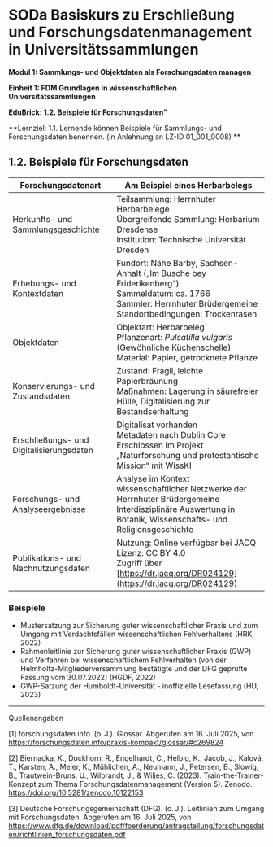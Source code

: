 <!--
*titel:
*author:in/urheber:in: Rebekka Reichert
orcid: https://orcid.org/0009-0006-8283-3234
email: SODa@sammlungen.io
*lizenz: cc by
lizenzlink: https://creativecommons.org/
*persistenter OER link: 
language: DE
version:  v1
beschreibung: 
format: SODaBasiskurs Workshop 
modultitel: Sammlungs- und Objektdaten als Forschungsdaten managen
modul: Modul 1
einheitstitel: Beispiele für Forschungsdaten
einheit: Einheit 1
lernziel: 
LZ-ID: LZ-ID_01_001_008
baustein: Baustein1.2
zielgruppe: https://zenodo.org/records/15574575
gestaltungsprinzip: Problemorientiertes Lernen und Peer Learning
keywords: ???
erstellungsdatum: 

technische metadaten:
medientyp: text
dateiformat: .md
dauer: 
größe:
software: Web
icon: https://raw.githubusercontent.com/chastik/SODa-Basiskurs/main/img/SODa-Logo_full.svg
icon: https://github.com/chastik/SODa-Basiskurs/blob/main/img/SODa-Logo_full.svg


link:    https://raw.githubusercontent.com/chastik/SODa-Basiskurs/refs/heads/main/soda.css

--> 

# SODa Basiskurs zu Erschließung und Forschungsdatenmanagement in Universitätssammlungen

**Modul 1: Sammlungs- und Objektdaten als Forschungsdaten managen**

**Einheit 1: FDM Grundlagen in wissenschaftlichen Universitätssammlungen**

**EduBrick: 1.2. Beispiele für Forschungsdaten"**

**Lernziel: 1.1. Lernende können Beispiele für Sammlungs- und Forschungsdaten benennen. (in Anlehnung an LZ-ID 01_001_0008) **


## 1.2. Beispiele für Forschungsdaten

| Forschungsdatenart                              | Am Beispiel eines Herbarbelegs                                                                                           |
|----------------------------------------|-----------------------------------------------------------------------------------------------------------------------------------|
| Herkunfts- und Sammlungsgeschichte     | Teilsammlung: Herrnhuter Herbarbelege<br>Übergreifende Sammlung: Herbarium Dresdense<br>Institution: Technische Universität Dresden |
| Erhebungs- und Kontextdaten            | Fundort: Nähe Barby, Sachsen-Anhalt („Im Busche bey Friderikenberg“)<br>Sammeldatum: ca. 1766<br>Sammler: Herrnhuter Brüdergemeine<br>Standortbedingungen: Trockenrasen |
| Objektdaten                            | Objektart: Herbarbeleg<br>Pflanzenart: *Pulsatilla vulgaris* (Gewöhnliche Küchenschelle)<br>Material: Papier, getrocknete Pflanze |
| Konservierungs- und Zustandsdaten      | Zustand: Fragil, leichte Papierbräunung<br>Maßnahmen: Lagerung in säurefreier Hülle, Digitalisierung zur Bestandserhaltung         |
| Erschließungs- und Digitalisierungsdaten | Digitalisat vorhanden<br>Metadaten nach Dublin Core<br>Erschlossen im Projekt „Naturforschung und protestantische Mission“ mit WissKI |
| Forschungs- und Analyseergebnisse      | Analyse im Kontext wissenschaftlicher Netzwerke der Herrnhuter Brüdergemeine<br>Interdisziplinäre Auswertung in Botanik, Wissenschafts- und Religionsgeschichte |
| Publikations- und Nachnutzungsdaten    | Nutzung: Online verfügbar bei JACQ<br>Lizenz: CC BY 4.0<br>Zugriff über [https://dr.jacq.org/DR024129](https://dr.jacq.org/DR024129) |








### Beispiele

* Mustersatzung zur Sicherung guter wissenschaftlicher Praxis und zum Umgang mit Verdachtsfällen wissenschaftlichen Fehlverhaltens (HRK, 2022) 
* Rahmenleitlinie zur Sicherung guter wissenschaftlicher Praxis (GWP) und Verfahren bei wissenschaftlichem Fehlverhalten (von der Helmholtz-Mitgliederversammlung bestätigte und der DFG geprüfte Fassung vom 30.07.2022) (HGDF, 2022)
* GWP-Satzung der Humboldt-Universität - inoffizielle Lesefassung (HU, 2023)

-----------
Quellenangaben

[1] forschungsdaten.info. (o. J.). Glossar. Abgerufen am 16. Juli 2025, von https://forschungsdaten.info/praxis-kompakt/glossar/#c269824 

[2] Biernacka, K., Dockhorn, R., Engelhardt, C., Helbig, K., Jacob, J., Kalová, T., Karsten, A., Meier, K., Mühlichen, A., Neumann, J., Petersen, B., Slowig, B., Trautwein-Bruns, U., Wilbrandt, J., & Wiljes, C. (2023). Train-the-Trainer-Konzept zum Thema Forschungsdatenmanagement (Version 5). Zenodo. https://doi.org/10.5281/zenodo.10122153

[3] Deutsche Forschungsgemeinschaft (DFG). (o. J.). Leitlinien zum Umgang mit Forschungsdaten. Abgerufen am 16. Juli 2025, von https://www.dfg.de/download/pdf/foerderung/antragstellung/forschungsdaten/richtlinien_forschungsdaten.pdf






